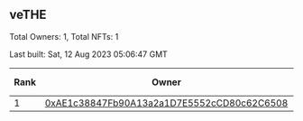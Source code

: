 ## veTHE

Total Owners: 1, Total NFTs: 1

Last built: Sat, 12 Aug 2023 05:06:47 GMT

| Rank | Owner | Voting Power | Influence | NFTs Id |
| --- | --- | --- | --- | --- |
  | 1 | [0xAE1c38847Fb90A13a2a1D7E5552cCD80c62C6508](https://debank.com/profile/0xAE1c38847Fb90A13a2a1D7E5552cCD80c62C6508?chain=bsc) | 2,537,671.776 | 3.85253% | 1 |